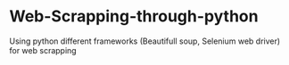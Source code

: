 # Web-Scrapping-through-python
Using python different frameworks (Beautifull soup, Selenium web driver) for web scrapping 
